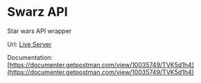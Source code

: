 # Swarz API
Star wars API wrapper

Url: [Live Server](https://swarz.herokuapp.com)

Documentation: [https://documenter.getpostman.com/view/10035749/TVK5d1h4](https://documenter.getpostman.com/view/10035749/TVK5d1h4)
